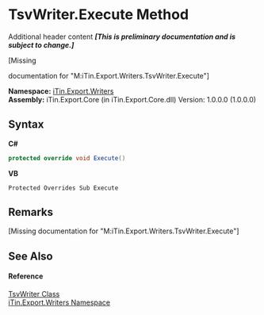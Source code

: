 # TsvWriter.Execute Method 
Additional header content _**\[This is preliminary documentation and is subject to change.\]**_

\[Missing <summary> documentation for "M:iTin.Export.Writers.TsvWriter.Execute"\]

**Namespace:**&nbsp;<a href="e20f9067-68c3-b137-ea41-2fb08bbbee45">iTin.Export.Writers</a><br />**Assembly:**&nbsp;iTin.Export.Core (in iTin.Export.Core.dll) Version: 1.0.0.0 (1.0.0.0)

## Syntax

**C#**<br />
``` C#
protected override void Execute()
```

**VB**<br />
``` VB
Protected Overrides Sub Execute
```


## Remarks
\[Missing <remarks> documentation for "M:iTin.Export.Writers.TsvWriter.Execute"\]

## See Also


#### Reference
<a href="e8b1f863-79c8-7e03-e514-e70ca0227fab">TsvWriter Class</a><br /><a href="e20f9067-68c3-b137-ea41-2fb08bbbee45">iTin.Export.Writers Namespace</a><br />
